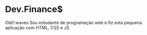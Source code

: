 # Dev.Finance$

Olá!!:waves Sou estudante de programação web e fiz esta pequena aplicação com HTML, CSS e JS
